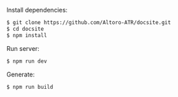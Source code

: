 Install dependencies:

```bash
$ git clone https://github.com/Altoro-ATR/docsite.git
$ cd docsite
$ npm install
```

Run server:

```bash
$ npm run dev
```

Generate:

```bash
$ npm run build               
```

